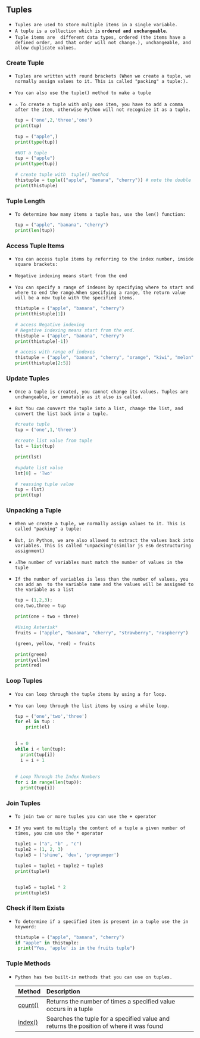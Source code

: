 ## Tuples                                                              

- `Tuples are used to store multiple items in a single variable.`
- `A tuple is a collection which is` **`ordered and unchangeable`**.
- `Tuple items are  different data types, ordered (the items have a defined order, and that order will not change.), unchangeable, and allow duplicate values.`





### Create Tuple

- `Tuples are written with round brackets (When we create a tuple, we normally assign values to it. This is called "packing" a tuple:).`

- `You can also use the tuple() method to make a tuple`

- `⚠️ To create a tuple with only one item, you have to add a comma after the item, otherwise Python will not recognize it as a tuple.`

  ```python
  tup = ('one',2,'three','one')
  print(tup)
  
  tup = ("apple",)
  print(type(tup))
  
  #NOT a tuple
  tup = ("apple")
  print(type(tup))
  
  # create tuple with  tuple() method 
  thistuple = tuple(("apple", "banana", "cherry")) # note the double round-brackets
  print(thistuple)
  ```







### Tuple Length

- `To determine how many items a tuple has, use the len() function:`

  ```python
  tup = ("apple", "banana", "cherry")
  print(len(tup))
  ```

  





###  Access Tuple Items

- `You can access tuple items by referring to the index number, inside square brackets:`

- `Negative indexing means start from the end`

- `You can specify a range of indexes by specifying where to start and where to end the range.When specifying a range, the return value will be a new tuple with the specified items.`

  ```python
  thistuple = ("apple", "banana", "cherry")
  print(thistuple[1])
  
  # access Negative indexing 
  # Negative indexing means start from the end.
  thistuple = ("apple", "banana", "cherry")
  print(thistuple[-1])
  
  # access with range of indexes
  thistuple = ("apple", "banana", "cherry", "orange", "kiwi", "melon", "mango")
  print(thistuple[2:5])
  ```

  





### Update Tuples

- `Once a tuple is created, you cannot change its values. Tuples are unchangeable, or immutable as it also is called.`

- `But You can convert the tuple into a list, change the list, and convert the list back into a tuple.`

  ```python
  #create tuple
  tup = ('one',1,'three')
  
  #create list value from tuple
  lst = list(tup)
  
  print(lst)
  
  #update list value 
  lst[0] = 'Two'
  
  # reassing tuple value
  tup = (lst)
  print(tup)
  
  ```

  

  





### Unpacking a Tuple

- `When we create a tuple, we normally assign values to it. This is called "packing" a tuple:`

- `But, in Python, we are also allowed to extract the values back into variables. This is called "unpacking"(similar js es6 destructuring assignment)`

- `⚠️The number of variables must match the number of values in the tuple`

- `If the number of variables is less than the number of values, you can add an  to the variable name and the values will be assigned to the variable as a list`

  ```python
  tup = (1,2,3);
  one,two,three = tup
  
  print(one + two + three)
  
  #Using Asterisk*
  fruits = ("apple", "banana", "cherry", "strawberry", "raspberry")
  
  (green, yellow, *red) = fruits
  
  print(green)
  print(yellow)
  print(red)
  ```

  





### Loop Tuples

- `You can loop through the tuple items by using a for loop.`

- `You can loop through the list items by using a while loop.`

  ```python
  tup = ('one','two','three')
  for el in tup :
      print(el)
  
      
  i = 0
  while i < len(tup):
    print(tup[i])
    i = i + 1    
      
      
  # Loop Through the Index Numbers
  for i in range(len(tup)):
    print(tup[i])
  ```

  

  

  



### Join Tuples

- `To join two or more tuples you can use the + operator`

- `If you want to multiply the content of a tuple a given number of times, you can use the * operator`

  

  ```python
  tuple1 = ("a", "b" , "c")
  tuple2 = (1, 2, 3)
  tuple3 = ('shine', 'dev', 'programger')
  
  tuple4 = tuple1 + tuple2 + tuple3
  print(tuple4)
  
  
  tuple5 = tuple1 * 2
  print(tuple5)
  ```

  





### Check if Item Exists

- `To determine if a specified item is present in a tuple use the in keyword:`

  ```python
  thistuple = ("apple", "banana", "cherry")
  if "apple" in thistuple:
   print("Yes, 'apple' is in the fruits tuple")
  ```

  





### Tuple Methods

- `Python has two built-in methods that you can use on tuples.`

  | Method                                                       | Description                                                  |
  | :----------------------------------------------------------- | :----------------------------------------------------------- |
  | [count()](https://www.w3schools.com/python/ref_tuple_count.asp) | Returns the number of times a specified value occurs in a tuple |
  | [index()](https://www.w3schools.com/python/ref_tuple_index.asp) | Searches the tuple for a specified value and returns the position of where it was found |





